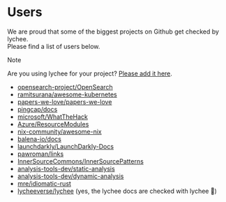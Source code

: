 # Users

We are proud that some of the biggest projects on Github get checked by lychee.  
Please find a list of users below.

> [!NOTE]
> Are you using lychee for your project? [Please add it here](https://github.com/lycheeverse/lychee/pull/730).

- [opensearch-project/OpenSearch](https://github.com/opensearch-project/OpenSearch)
- [ramitsurana/awesome-kubernetes](https://github.com/ramitsurana/awesome-kubernetes)
- [papers-we-love/papers-we-love](https://github.com/papers-we-love/papers-we-love)
- [pingcap/docs](https://github.com/pingcap/docs)
- [microsoft/WhatTheHack](https://github.com/microsoft/WhatTheHack)
- [Azure/ResourceModules](https://github.com/Azure/ResourceModules)
- [nix-community/awesome-nix](https://github.com/nix-community/awesome-nix)
- [balena-io/docs](https://github.com/balena-io/docs)
- [launchdarkly/LaunchDarkly-Docs](https://github.com/launchdarkly/LaunchDarkly-Docs)
- [pawroman/links](https://github.com/pawroman/links)
- [InnerSourceCommons/InnerSourcePatterns](https://github.com/InnerSourceCommons/InnerSourcePatterns)
- [analysis-tools-dev/static-analysis](https://github.com/analysis-tools-dev/static-analysis)
- [analysis-tools-dev/dynamic-analysis](https://github.com/analysis-tools-dev/dynamic-analysis)
- [mre/idiomatic-rust](https://github.com/mre/idiomatic-rust)
- [lycheeverse/lychee](https://github.com/lycheeverse/lychee) (yes, the lychee docs are checked with lychee 🤯)


